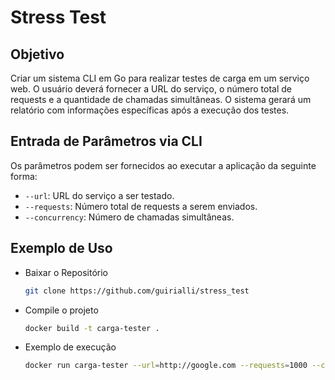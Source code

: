 # Stress Test

## Objetivo
Criar um sistema CLI em Go para realizar testes de carga em um serviço web. O usuário deverá fornecer a URL do serviço, o número total de requests e a quantidade de chamadas simultâneas. O sistema gerará um relatório com informações específicas após a execução dos testes.

## Entrada de Parâmetros via CLI
Os parâmetros podem ser fornecidos ao executar a aplicação da seguinte forma:

- `--url`: URL do serviço a ser testado.
- `--requests`: Número total de requests a serem enviados.
- `--concurrency`: Número de chamadas simultâneas.

## Exemplo de Uso
- Baixar o Repositório

  ```bash
  git clone https://github.com/guirialli/stress_test
  ```

- Compile o projeto

  ```bash
  docker build -t carga-tester .
  ```

- Exemplo de execução

  ```bash
  docker run carga-tester --url=http://google.com --requests=1000 --concurrency=10
  ```

  